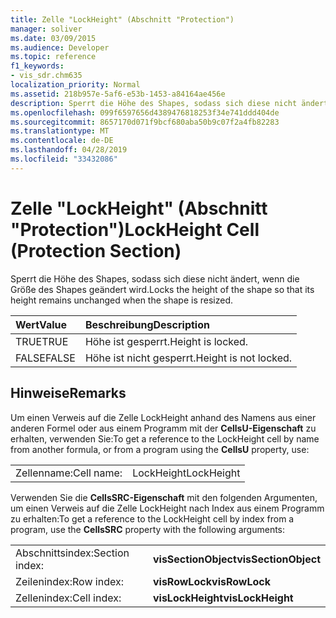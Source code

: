 ```yaml
---
title: Zelle "LockHeight" (Abschnitt "Protection")
manager: soliver
ms.date: 03/09/2015
ms.audience: Developer
ms.topic: reference
f1_keywords:
- vis_sdr.chm635
localization_priority: Normal
ms.assetid: 218b957e-5af6-e53b-1453-a84164ae456e
description: Sperrt die Höhe des Shapes, sodass sich diese nicht ändert, wenn die Größe des Shapes geändert wird.
ms.openlocfilehash: 099f6597656d4389476818253f34e741ddd404de
ms.sourcegitcommit: 8657170d071f9bcf680aba50b9c07f2a4fb82283
ms.translationtype: MT
ms.contentlocale: de-DE
ms.lasthandoff: 04/28/2019
ms.locfileid: "33432086"
---
```

# <a name="lockheight-cell-protection-section"></a><span data-ttu-id="432a2-103">Zelle "LockHeight" (Abschnitt "Protection")</span><span class="sxs-lookup"><span data-stu-id="432a2-103">LockHeight Cell (Protection Section)</span></span>

<span data-ttu-id="432a2-104">Sperrt die Höhe des Shapes, sodass sich diese nicht ändert, wenn die Größe des Shapes geändert wird.</span><span class="sxs-lookup"><span data-stu-id="432a2-104">Locks the height of the shape so that its height remains unchanged when the shape is resized.</span></span>
  
|<span data-ttu-id="432a2-105">**Wert**</span><span class="sxs-lookup"><span data-stu-id="432a2-105">**Value**</span></span>|<span data-ttu-id="432a2-106">**Beschreibung**</span><span class="sxs-lookup"><span data-stu-id="432a2-106">**Description**</span></span>|
|:-----|:-----|
| <span data-ttu-id="432a2-107">TRUE</span><span class="sxs-lookup"><span data-stu-id="432a2-107">TRUE</span></span>  <br/> | <span data-ttu-id="432a2-108">Höhe ist gesperrt.</span><span class="sxs-lookup"><span data-stu-id="432a2-108">Height is locked.</span></span>  <br/> |
| <span data-ttu-id="432a2-109">FALSE</span><span class="sxs-lookup"><span data-stu-id="432a2-109">FALSE</span></span>  <br/> | <span data-ttu-id="432a2-110">Höhe ist nicht gesperrt.</span><span class="sxs-lookup"><span data-stu-id="432a2-110">Height is not locked.</span></span>  <br/> |
   
## <a name="remarks"></a><span data-ttu-id="432a2-111">Hinweise</span><span class="sxs-lookup"><span data-stu-id="432a2-111">Remarks</span></span>

<span data-ttu-id="432a2-112">Um einen Verweis auf die Zelle LockHeight anhand des Namens aus einer anderen Formel oder aus einem Programm mit der **CellsU-Eigenschaft** zu erhalten, verwenden Sie:</span><span class="sxs-lookup"><span data-stu-id="432a2-112">To get a reference to the LockHeight cell by name from another formula, or from a program using the **CellsU** property, use:</span></span> 
  
|||
|:-----|:-----|
| <span data-ttu-id="432a2-113">Zellenname:</span><span class="sxs-lookup"><span data-stu-id="432a2-113">Cell name:</span></span>  <br/> | <span data-ttu-id="432a2-114">LockHeight</span><span class="sxs-lookup"><span data-stu-id="432a2-114">LockHeight</span></span>  <br/> |
   
<span data-ttu-id="432a2-115">Verwenden Sie die **CellsSRC-Eigenschaft** mit den folgenden Argumenten, um einen Verweis auf die Zelle LockHeight nach Index aus einem Programm zu erhalten:</span><span class="sxs-lookup"><span data-stu-id="432a2-115">To get a reference to the LockHeight cell by index from a program, use the **CellsSRC** property with the following arguments:</span></span> 
  
|||
|:-----|:-----|
| <span data-ttu-id="432a2-116">Abschnittsindex:</span><span class="sxs-lookup"><span data-stu-id="432a2-116">Section index:</span></span>  <br/> |<span data-ttu-id="432a2-117">**visSectionObject**</span><span class="sxs-lookup"><span data-stu-id="432a2-117">**visSectionObject**</span></span> <br/> |
| <span data-ttu-id="432a2-118">Zeilenindex:</span><span class="sxs-lookup"><span data-stu-id="432a2-118">Row index:</span></span>  <br/> |<span data-ttu-id="432a2-119">**visRowLock**</span><span class="sxs-lookup"><span data-stu-id="432a2-119">**visRowLock**</span></span> <br/> |
| <span data-ttu-id="432a2-120">Zellenindex:</span><span class="sxs-lookup"><span data-stu-id="432a2-120">Cell index:</span></span>  <br/> |<span data-ttu-id="432a2-121">**visLockHeight**</span><span class="sxs-lookup"><span data-stu-id="432a2-121">**visLockHeight**</span></span> <br/> |
   

